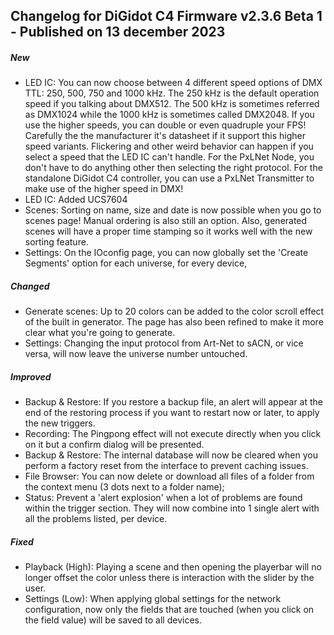 ## Changelog for DiGidot C4 Firmware v2.3.6 Beta 1 - Published on 13 december 2023 ##

##### New #####
* LED IC: You can now choose between 4 different speed options of DMX TTL: 250, 500, 750 and 1000 kHz. The 250 kHz is the default operation speed if you talking about DMX512. The 500 kHz is sometimes referred as DMX1024 while the 1000 kHz is sometimes called DMX2048. If you use the higher speeds, you can double or even quadruple your FPS! Carefully the the manufacturer it's datasheet if it support this higher speed variants. Flickering and other weird behavior can happen if you select a speed  that the LED IC can't handle. For the PxLNet Node, you don't have to do anything other then selecting the right protocol. For the standalone DiGidot C4 controller, you can use a PxLNet Transmitter to make use of the higher speed in DMX!
* LED IC: Added UCS7604
* Scenes: Sorting on name, size and date is now possible when you go to scenes page! Manual ordering is also still an option. Also, generated scenes will have a proper time stamping so it works well with the new sorting feature.
* Settings: On the IOconfig page, you can now globally set the 'Create Segments' option for each universe, for every device, 

##### Changed #####
* Generate scenes: Up to 20 colors can be added to the color scroll effect of the built in generator. The page has also been refined to make it more clear what you're going to generate.
* Settings: Changing the input protocol from Art-Net to sACN, or vice versa, will now leave the universe number untouched.

##### Improved #####
* Backup & Restore: If you restore a backup file, an alert will appear at the end of the restoring process if you want to restart now or later, to apply the new triggers.
* Recording: The Pingpong effect will not execute directly when you click on it but a confirm dialog will be presented.
* Backup & Restore: The internal database will now be cleared when you perform a factory reset from the interface to prevent caching issues.
* File Browser: You can now delete or download all files of a folder from the context menu (3 dots next to a folder name);
* Status: Prevent a 'alert explosion' when a lot of problems are found within the trigger section. They will now combine into 1 single alert with all the problems listed, per device.

##### Fixed #####
* Playback (High): Playing a scene and then opening the playerbar will no longer offset the color unless there is interaction with the slider by the user. 
* Settings (Low): When applying global settings for the network configuration, now only the fields that are touched (when you click on the field value) will be saved to all devices.
